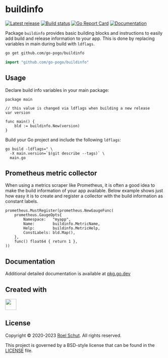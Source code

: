 buildinfo
=========

[![Latest release][latest-release-img]][latest-release-url]
[![Build status][build-status-img]][build-status-url]
[![Go Report Card][report-img]][report-url]
[![Documentation][doc-img]][doc-url]

[latest-release-img]: https://img.shields.io/github/release/go-pogo/buildinfo.svg?label=latest

[latest-release-url]: https://github.com/go-pogo/buildinfo/releases

[build-status-img]: https://github.com/go-pogo/buildinfo/workflows/Test/badge.svg

[build-status-url]: https://github.com/go-pogo/buildinfo/actions/workflows/test.yml

[report-img]: https://goreportcard.com/badge/github.com/go-pogo/buildinfo

[report-url]: https://goreportcard.com/report/github.com/go-pogo/buildinfo

[doc-img]: https://godoc.org/github.com/go-pogo/buildinfo?status.svg

[doc-url]: https://pkg.go.dev/github.com/go-pogo/buildinfo

Package `buildinfo` provides basic building blocks and instructions to easily add
build and release information to your app. This is done by replacing variables
in main during build with `ldflags`.

```sh
go get github.com/go-pogo/buildinfo
```

```go
import "github.com/go-pogo/buildinfo"
```

## Usage

Declare build info variables in your main package:

```
package main

// this value is changed via ldflags when building a new release
var version

func main() {
    bld := buildinfo.New(version)
}
```

Build your Go project and include the following `ldflags`:

```
go build -ldflags=" \
  -X main.version=`$(git describe --tags)` \
  main.go
```

## Prometheus metric collector

When using a metrics scraper like Prometheus, it is often a good idea to make
the build information of your app available. Below example shows just how easy
it is to create and register a collector with the build information as
constant labels.

```
prometheus.MustRegister(prometheus.NewGaugeFunc(
    prometheus.GaugeOpts{
        Namespace:   "myapp",
        Name:        buildinfo.MetricName,
        Help:        buildinfo.MetricHelp,
        ConstLabels: bld.Map(),
    },
    func() float64 { return 1 },
))
```

## Documentation

Additional detailed documentation is available at [pkg.go.dev][doc-url]

## Created with

<a href="https://www.jetbrains.com/?from=go-pogo" target="_blank"><img src="https://resources.jetbrains.com/storage/products/company/brand/logos/GoLand_icon.png" width="35" /></a>

## License

Copyright © 2020-2023 [Roel Schut](https://roelschut.nl). All rights reserved.

This project is governed by a BSD-style license that can be found in the [LICENSE](LICENSE) file.
